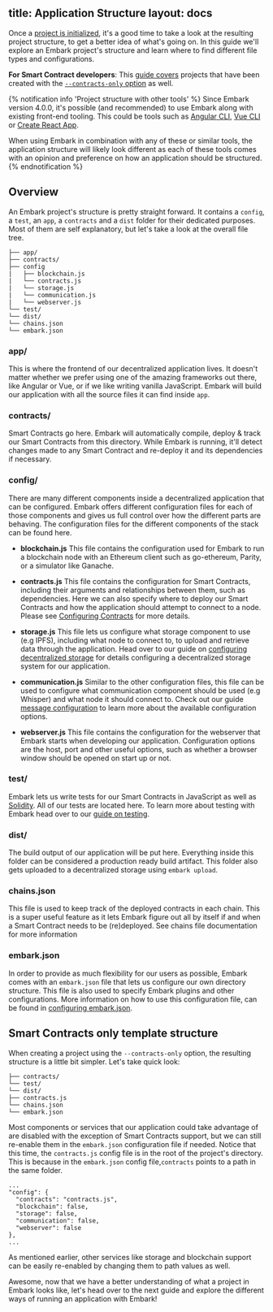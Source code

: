 title: Application Structure
layout: docs
---

Once a [project is initialized](/docs/create_project.html), it's a good time to take a look at the resulting project structure, to get a better idea of what's going on. In this guide we'll explore an Embark project's structure and learn where to find different file types and configurations.

**For Smart Contract developers**: This [guide covers](#Smart-Contracts-only-template-structure) projects that have been created with the [`--contracts-only` option](create_project.html#Creating-“contracts-only”-apps) as well.

{% notification info 'Project structure with other tools' %}
Since Embark version 4.0.0, it's possible (and recommended) to use Embark along with existing front-end tooling. This could be tools such as [Angular CLI](https://cli.angular.io), [Vue CLI](https://cli.vuejs.org) or [Create React App](https://github.com/facebook/create-react-app).

When using Embark in combination with any of these or similar tools, the application structure will likely look different as each of these tools comes with an opinion and preference on how an application should be structured.
{% endnotification %}

## Overview

An Embark project's structure is pretty straight forward. It contains a `config`, a `test`, an `app`, a `contracts` and a `dist` folder for their dedicated purposes. Most of them are self explanatory, but let's take a look at the overall file tree.

``` plain
├── app/
├── contracts/
├── config
|   ├── blockchain.js
|   └── contracts.js
|   └── storage.js
|   └── communication.js
|   └── webserver.js
└── test/
└── dist/
└── chains.json
└── embark.json
```

### app/

This is where the frontend of our decentralized application lives. It doesn't matter whether we prefer using one of the amazing frameworks out there, like Angular or Vue, or if we like writing vanilla JavaScript. Embark will build our application with all the source files it can find inside `app`.

### contracts/

Smart Contracts go here. Embark will automatically compile, deploy & track our Smart Contracts from this directory. While Embark is running, it'll detect changes made to any Smart Contract and re-deploy it and its dependencies if necessary.

### config/

There are many different components inside a decentralized application that can be configured. Embark offers different configuration files for each of those components and gives us full control over how the different parts are behaving. The configuration files for the different components of the stack can be found here.

* **blockchain.js**
This file contains the configuration used for Embark to run a blockchain node with an Ethereum client such as go-ethereum, Parity, or a simulator like Ganache.

* **contracts.js**
This file contains the configuration for Smart Contracts, including their arguments and relationships between them, such as dependencies. Here we can also specify where to deploy our Smart Contracts and how the application should attempt to connect to a node. Please see [Configuring Contracts](contracts_configuration.html) for more details.

* **storage.js**
This file lets us configure what storage component to use (e.g IPFS), including what node to connect to, to upload and retrieve data through the application. Head over to our guide on [configuring decentralized storage](storage_configuration.html) for details configuring a decentralized storage system for our application.

* **communication.js**
Similar to the other configuration files, this file can be used to configure what communication component should be used (e.g Whisper) and what node it should connect to. Check out our guide [message configuration](messages_configuration.html) to learn more about the available configuration options.

* **webserver.js**
This file contains the configuration for the webserver that Embark starts when developing our application. Configuration options are the host, port and other useful options, such as whether a browser window should be opened on start up or not.

### test/

Embark lets us write tests for our Smart Contracts in JavaScript as well as [Solidity](https://github.com/ethereum/remix/tree/master/remix-tests). All of our tests are located here. To learn more about testing with Embark head over to our [guide on testing](contracts_testing.html).

### dist/

The build output of our application will be put here. Everything inside this folder can be considered a production ready build artifact. This folder also gets uploaded to a decentralized storage using `embark upload`.

### chains.json

This file is used to keep track of the deployed contracts in each chain. This is a super useful feature as it lets Embark figure out all by itself if and when a Smart Contract needs to be (re)deployed. See chains file documentation for more information

### embark.json

In order to provide as much flexibility for our users as possible, Embark comes with an `embark.json` file that lets us configure our own directory structure. This file is also used to specify Embark plugins and other configurations. More information on how to use this configuration file, can be found in [configuring embark.json](configuration.html).

## Smart Contracts only template structure

When creating a project using the `--contracts-only` option, the resulting structure is a little bit simpler. Let's take quick look:

```
├── contracts/
└── test/
└── dist/
├── contracts.js
└── chains.json
└── embark.json
```

Most components or services that our application could take advantage of are disabled with the exception of Smart Contracts support, but we can still re-enable them in the `embark.json` configuration file if needed. Notice that this time, the `contracts.js` config file is in the root of the project's directory. This is because in the `embark.json` config file,`contracts` points to a path in the same folder.

```
...
"config": {
  "contracts": "contracts.js",
  "blockchain": false,
  "storage": false,
  "communication": false,
  "webserver": false
},
...
```
As mentioned earlier, other services like storage and blockchain support can be easily re-enabled by changing them to path values as well.

Awesome, now that we have a better understanding of what a project in Embark looks like, let's head over to the next guide and explore the different ways of running an application with Embark!
